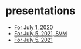 # presentations
* [For July 1, 2020](https://colab.research.google.com/github/fbeilstein/presentations/blob/master/presentation_for_July_1_2020.ipynb)
* [For July 5, 2021, SVM](https://colab.research.google.com/github/fbeilstein/presentations/blob/master/svm_problem_for_July_5_2021.ipynb)
* [For July 5, 2021](https://colab.research.google.com/github/fbeilstein/presentations/blob/master/presentation_for_July_5_2021.ipynb)
